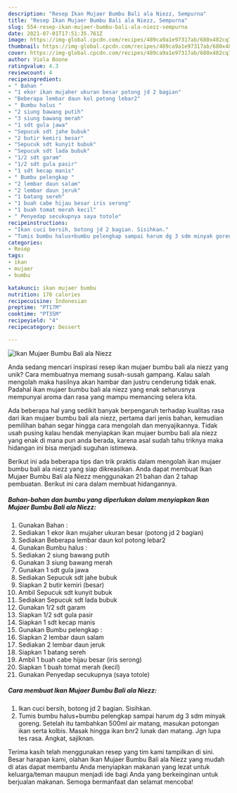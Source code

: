 ```yaml
---
description: "Resep Ikan Mujaer Bumbu Bali ala Niezz, Sempurna"
title: "Resep Ikan Mujaer Bumbu Bali ala Niezz, Sempurna"
slug: 554-resep-ikan-mujaer-bumbu-bali-ala-niezz-sempurna
date: 2021-07-01T17:51:35.761Z
image: https://img-global.cpcdn.com/recipes/489ca9a1e97317ab/680x482cq70/ikan-mujaer-bumbu-bali-ala-niezz-foto-resep-utama.jpg
thumbnail: https://img-global.cpcdn.com/recipes/489ca9a1e97317ab/680x482cq70/ikan-mujaer-bumbu-bali-ala-niezz-foto-resep-utama.jpg
cover: https://img-global.cpcdn.com/recipes/489ca9a1e97317ab/680x482cq70/ikan-mujaer-bumbu-bali-ala-niezz-foto-resep-utama.jpg
author: Viola Boone
ratingvalue: 4.3
reviewcount: 4
recipeingredient:
- " Bahan "
- "1 ekor ikan mujaher ukuran besar potong jd 2 bagian"
- "Beberapa lembar daun kol potong lebar2"
- " Bumbu halus "
- "2 siung bawang putih"
- "3 siung bawang merah"
- "1 sdt gula jawa"
- "Sepucuk sdt jahe bubuk"
- "2 butir kemiri besar"
- "Sepucuk sdt kunyit bubuk"
- "Sepucuk sdt lada bubuk"
- "1/2 sdt garam"
- "1/2 sdt gula pasir"
- "1 sdt kecap manis"
- " Bumbu pelengkap "
- "2 lembar daun salam"
- "2 lembar daun jeruk"
- "1 batang sereh"
- "1 buah cabe hijau besar iris serong"
- "1 buah tomat merah kecil"
- " Penyedap secukupnya saya totole"
recipeinstructions:
- "Ikan cuci bersih, botong jd 2 bagian. Sisihkan."
- "Tumis bumbu halus+bumbu pelengkap sampai harum dg 3 sdm minyak goreng. Setelah itu tambahkan 500ml air matang, masukan potongan ikan serta kolbis. Masak hingga ikan bnr2 lunak dan matang. Jgn lupa tes rasa. Angkat, sajiknan."
categories:
- Resep
tags:
- ikan
- mujaer
- bumbu

katakunci: ikan mujaer bumbu 
nutrition: 178 calories
recipecuisine: Indonesian
preptime: "PT17M"
cooktime: "PT35M"
recipeyield: "4"
recipecategory: Dessert

---
```



![Ikan Mujaer Bumbu Bali ala Niezz](https://img-global.cpcdn.com/recipes/489ca9a1e97317ab/680x482cq70/ikan-mujaer-bumbu-bali-ala-niezz-foto-resep-utama.jpg)

Anda sedang mencari inspirasi resep ikan mujaer bumbu bali ala niezz yang unik? Cara membuatnya memang susah-susah gampang. Kalau salah mengolah maka hasilnya akan hambar dan justru cenderung tidak enak. Padahal ikan mujaer bumbu bali ala niezz yang enak seharusnya mempunyai aroma dan rasa yang mampu memancing selera kita.



Ada beberapa hal yang sedikit banyak berpengaruh terhadap kualitas rasa dari ikan mujaer bumbu bali ala niezz, pertama dari jenis bahan, kemudian pemilihan bahan segar hingga cara mengolah dan menyajikannya. Tidak usah pusing kalau hendak menyiapkan ikan mujaer bumbu bali ala niezz yang enak di mana pun anda berada, karena asal sudah tahu triknya maka hidangan ini bisa menjadi suguhan istimewa.


Berikut ini ada beberapa tips dan trik praktis dalam mengolah ikan mujaer bumbu bali ala niezz yang siap dikreasikan. Anda dapat membuat Ikan Mujaer Bumbu Bali ala Niezz menggunakan 21 bahan dan 2 tahap pembuatan. Berikut ini cara dalam membuat hidangannya.

<!--inarticleads1-->

##### Bahan-bahan dan bumbu yang diperlukan dalam menyiapkan Ikan Mujaer Bumbu Bali ala Niezz:

1. Gunakan  Bahan :
1. Sediakan 1 ekor ikan mujaher ukuran besar (potong jd 2 bagian)
1. Sediakan Beberapa lembar daun kol potong lebar2
1. Gunakan  Bumbu halus :
1. Sediakan 2 siung bawang putih
1. Gunakan 3 siung bawang merah
1. Gunakan 1 sdt gula jawa
1. Sediakan Sepucuk sdt jahe bubuk
1. Siapkan 2 butir kemiri (besar)
1. Ambil Sepucuk sdt kunyit bubuk
1. Sediakan Sepucuk sdt lada bubuk
1. Gunakan 1/2 sdt garam
1. Siapkan 1/2 sdt gula pasir
1. Siapkan 1 sdt kecap manis
1. Gunakan  Bumbu pelengkap :
1. Siapkan 2 lembar daun salam
1. Sediakan 2 lembar daun jeruk
1. Siapkan 1 batang sereh
1. Ambil 1 buah cabe hijau besar (iris serong)
1. Siapkan 1 buah tomat merah (kecil)
1. Gunakan  Penyedap secukupnya (saya totole)




<!--inarticleads2-->

##### Cara membuat Ikan Mujaer Bumbu Bali ala Niezz:

1. Ikan cuci bersih, botong jd 2 bagian. Sisihkan.
1. Tumis bumbu halus+bumbu pelengkap sampai harum dg 3 sdm minyak goreng. Setelah itu tambahkan 500ml air matang, masukan potongan ikan serta kolbis. Masak hingga ikan bnr2 lunak dan matang. Jgn lupa tes rasa. Angkat, sajiknan.




Terima kasih telah menggunakan resep yang tim kami tampilkan di sini. Besar harapan kami, olahan Ikan Mujaer Bumbu Bali ala Niezz yang mudah di atas dapat membantu Anda menyiapkan makanan yang lezat untuk keluarga/teman maupun menjadi ide bagi Anda yang berkeinginan untuk berjualan makanan. Semoga bermanfaat dan selamat mencoba!
